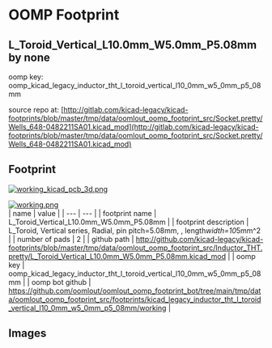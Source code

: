 # OOMP Footprint  
## L_Toroid_Vertical_L10.0mm_W5.0mm_P5.08mm  by none  
  
oomp key: oomp_kicad_legacy_inductor_tht_l_toroid_vertical_l10_0mm_w5_0mm_p5_08mm  
  
source repo at: [http://gitlab.com/kicad-legacy/kicad-footprints/blob/master/tmp/data/oomlout_oomp_footprint_src/Socket.pretty/Wells_648-0482211SA01.kicad_mod](http://gitlab.com/kicad-legacy/kicad-footprints/blob/master/tmp/data/oomlout_oomp_footprint_src/Socket.pretty/Wells_648-0482211SA01.kicad_mod)  
## Footprint  
  
[![working_kicad_pcb_3d.png](working_kicad_pcb_3d_600.png)](working_kicad_pcb_3d.png)  
  
[![working.png](working_600.png)](working.png)  
| name | value | 
| --- | --- | 
| footprint name | L_Toroid_Vertical_L10.0mm_W5.0mm_P5.08mm | 
| footprint description | L_Toroid, Vertical series, Radial, pin pitch=5.08mm, , length*width=10*5mm^2 | 
| number of pads | 2 | 
| github path | http://github.com/kicad-legacy/kicad-footprints/blob/master/tmp/data/oomlout_oomp_footprint_src/Inductor_THT.pretty/L_Toroid_Vertical_L10.0mm_W5.0mm_P5.08mm.kicad_mod | 
| oomp key | oomp_kicad_legacy_inductor_tht_l_toroid_vertical_l10_0mm_w5_0mm_p5_08mm | 
| oomp bot github | https://github.com/oomlout/oomlout_oomp_footprint_bot/tree/main/tmp/data/oomlout_oomp_footprint_src/footprints/kicad_legacy_inductor_tht_l_toroid_vertical_l10_0mm_w5_0mm_p5_08mm/working | 
## Images  

